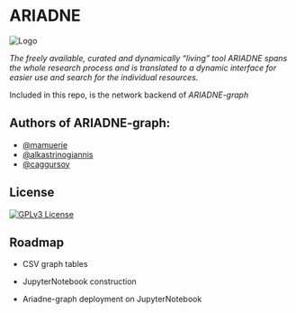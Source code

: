 
# ARIADNE

![Logo]()


*The freely available, curated and dynamically “living” tool ARIADNE spans the whole research process and is translated to a dynamic interface for easier use and search for the individual resources.*

Included in this repo, is the network backend of *ARIADNE-graph*
## Authors of ARIADNE-graph:

- [@mamuerie](https://www.github.com/mamuerie)
- [@alkastrinogiannis](https://www.github.com/alkastrinogiannis)
- [@caggursoy](https://www.github.com/caggursoy)


## License

[![GPLv3 License](https://img.shields.io/badge/License-GPL%20v3-yellow.svg)](https://opensource.org/licenses/)




## Roadmap

- CSV graph tables

- JupyterNotebook construction

- Ariadne-graph deployment on JupyterNotebook
